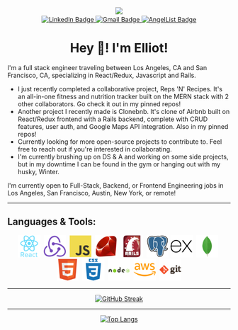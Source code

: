 <div id="header" align="center">
  <img src="https://media.giphy.com/media/v1.Y2lkPTc5MGI3NjExYXBzcHFza2pyczdnbHBraGNjbzU1cWJ2MG1pMGRyZmVmano2NzVpZyZlcD12MV9pbnRlcm5hbF9naWZfYnlfaWQmY3Q9Zw/qgQUggAC3Pfv687qPC/giphy.gif" width="300"/>
  <div id="badges" align='center'>
    <a href="https://www.linkedin.com/in/elliotchang126/" target='_blank'>
      <img src="https://img.shields.io/badge/linkedin-%230077B5.svg?style=for-the-badge&logo=linkedin&logoColor=white" alt="LinkedIn Badge"/>
    </a>
    <a href="mailto:elliotchang126@gmail.com" target='_blank'>
      <img src="https://img.shields.io/badge/Gmail-D14836?style=for-the-badge&logo=gmail&logoColor=white" alt="Gmail Badge"/>
    </a>
    <a href="https://wellfound.com/u/elliotchang126" target='_blank'>
      <img src="https://img.shields.io/badge/AngelList-%23D4D4D4.svg?style=for-the-badge&logo=AngelList&logoColor=black" alt="AngelList Badge"/>
    </a>
  </div>
</div
  
---

<h1 align='center'>Hey 👋! I'm Elliot!</h1>

  I'm a full stack engineer traveling between Los Angeles, CA and San Francisco, CA, specializing in React/Redux, Javascript and Rails.
  
  - I just recently completed a collaborative project, Reps 'N' Recipes. It's an all-in-one fitness and nutrition tracker built on the MERN stack with 2 other collaborators. Go check it out in my pinned repos!
  - Another project I recently made is Clonebnb. It's clone of Airbnb built on React/Redux frontend with a Rails backend, complete with CRUD features, user auth, and Google Maps API integration. Also in my pinned repos!
  - Currently looking for more open-source projects to contribute to. Feel free to reach out if you're interested in collaborating.
  - I'm currently brushing up on DS & A and working on some side projects, but in my downtime I can be found in the gym or hanging out with my husky, Winter.

I'm currently open to Full-Stack, Backend, or Frontend Engineering jobs in Los Angeles, San Francisco, Austin, New York, or remote!
  
---
## Languages & Tools:
<div align='center'>
  <img src="https://github.com/devicons/devicon/blob/master/icons/react/react-original-wordmark.svg" title="React" alt="React" width="50" height="50"/>&nbsp;
  <img src="https://github.com/devicons/devicon/blob/master/icons/redux/redux-original.svg" title="Redux" alt="Redux " width="50" height="50"/>&nbsp;
  <img src="https://github.com/devicons/devicon/blob/master/icons/javascript/javascript-original.svg" title="JavaScript" alt="JavaScript" width="50" height="50"/>&nbsp;
  <img src="https://github.com/devicons/devicon/blob/master/icons/ruby/ruby-original.svg" title="Ruby" alt="Ruby" width="50" height="50"/>&nbsp;
  <img src="https://github.com/devicons/devicon/blob/master/icons/rails/rails-original-wordmark.svg" title="Rails" alt="Rails" width="50" height="50"/>&nbsp;
    <img src="https://github.com/devicons/devicon/blob/master/icons/postgresql/postgresql-original.svg" title="PostgreSQL" **alt="PostgreSQL" width="50" height="50"/>
  <img src="https://github.com/devicons/devicon/blob/master/icons/express/express-original.svg" title="Express" alt="Express" width="50" height="50"/>&nbsp;
  <img src="https://github.com/devicons/devicon/blob/master/icons/mongodb/mongodb-original.svg" title="MongoDB" alt="MongoDB" width="50" height="50"/>&nbsp;
  <img src="https://github.com/devicons/devicon/blob/master/icons/html5/html5-original.svg" title="HTML5" alt="HTML" width="50" height="50"/>&nbsp;
  <img src="https://github.com/devicons/devicon/blob/master/icons/css3/css3-plain-wordmark.svg"  title="CSS3" alt="CSS" width="50" height="50"/>&nbsp;
  <img src="https://github.com/devicons/devicon/blob/master/icons/nodejs/nodejs-original-wordmark.svg" title="NodeJS" alt="NodeJS" width="50" height="50"/>&nbsp;
  <img src="https://github.com/devicons/devicon/blob/master/icons/amazonwebservices/amazonwebservices-plain-wordmark.svg" title="AWS" alt="AWS" width="50" height="50"/>&nbsp;
  <img src="https://github.com/devicons/devicon/blob/master/icons/git/git-original-wordmark.svg" title="Git" **alt="Git" width="50" height="50"/>
</div>

---

<div align="center">

[![GitHub Streak](http://github-readme-streak-stats.herokuapp.com?user=elliotchang126&theme=dark&background=000000)](https://git.io/streak-stats)

---

[![Top Langs](https://github-readme-stats.vercel.app/api/top-langs/?username=elliotchang126&layout=compact&theme=vision-friendly-dark)](https://github.com/anuraghazra/github-readme-stats)

</div>

<!--
**elliotchang126/elliotchang126** is a ✨ _special_ ✨ repository because its `README.md` (this file) appears on your GitHub profile.

Here are some ideas to get you started:

- 🔭 I’m currently working on ...
- 🌱 I’m currently learning ...
- 👯 I’m looking to collaborate on ...
- 🤔 I’m looking for help with ...
- 💬 Ask me about ...
- 📫 How to reach me: ...
- 😄 Pronouns: ...
- ⚡ Fun fact: ...
-->
